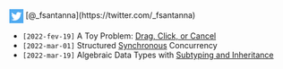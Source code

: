 <img src="twitter.png" style="vertical-align:middle">
[@_fsantanna](https://twitter.com/_fsantanna)

- `[2022-fev-19]` A Toy Problem: [Drag, Click, or Cancel](click-drag-cancel.md)
- `[2022-mar-01]` Structured [Synchronous](structured-concurrency.md) Concurrency
- `[2022-mar-19]` Algebraic Data Types with [Subtyping and Inheritance](adts.md)
